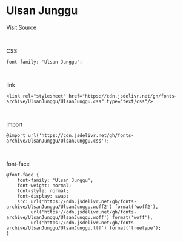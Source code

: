 # Ulsan Junggu

[Visit Source](https://www.junggu.ulsan.kr/index.ulsan?menuCd=DOM_000000305001010000)

&nbsp;

CSS

```
font-family: 'Ulsan Junggu';
```

&nbsp;

link

```
<link rel="stylesheet" href="https://cdn.jsdelivr.net/gh/fonts-archive/UlsanJunggu/UlsanJunggu.css" type="text/css"/>
```

&nbsp;

import

```
@import url('https://cdn.jsdelivr.net/gh/fonts-archive/UlsanJunggu/UlsanJunggu.css');
```

&nbsp;

font-face

```
@font-face {
    font-family: 'Ulsan Junggu';
    font-weight: normal;
    font-style: normal;
    font-display: swap;
    src: url('https://cdn.jsdelivr.net/gh/fonts-archive/UlsanJunggu/UlsanJunggu.woff2') format('woff2'),
         url('https://cdn.jsdelivr.net/gh/fonts-archive/UlsanJunggu/UlsanJunggu.woff') format('woff'),
         url('https://cdn.jsdelivr.net/gh/fonts-archive/UlsanJunggu/UlsanJunggu.ttf') format('truetype');
}
```
